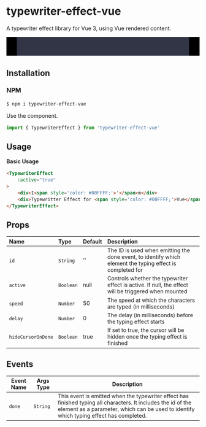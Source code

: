 # typewriter-effect-vue

A typewriter effect library for Vue 3, using Vue rendered content.

<img src="https://raw.githubusercontent.com/letrungtan/typewriter-effect-vue/refs/heads/main/src/assets/typewriter-effect-vue.webp" width="800" />

## Installation
### NPM
```js
$ npm i typewriter-effect-vue
```
Use the component.
```js
import { TypewriterEffect } from 'typewriter-effect-vue'
```
## Usage

**Basic Usage**
```html
<TypewriterEffect 
    :active="true"
>
    <div>I<span style='color: #00FFFF;'>'</span>m</div>
    <div>Typewritter Effect for <span style='color: #00FFFF;'>Vue</span></div>
</TypewriterEffect>
```

## Props

| Name                | Type       | Default    | Description                       |
| :------------------ | :--------- | :--------- | :-------------------------------- |
| `id`                | `String`   | ''         | The ID is used when emitting the done event, to identify which element the typing effect is completed for  |
| `active `           | `Boolean`  | null       | Controls whether the typewriter effect is active. If null, the effect will be triggered when mounted  |
| `speed`             | `Number`   | 50         | The speed at which the characters are typed (in milliseconds)  |
| `delay`         | `Number`       | 0          | The delay (in milliseconds) before the typing effect starts  |
| `hideCursorOnDone`  | `Boolean`  | true       |  If set to true, the cursor will be hidden once the typing effect is finished |

## Events

| Event Name     | Args Type       | Description                                           |
|----------------| ---------- | ---------------------------------------------------------- |
| `done`         | `String`   | This event is emitted when the typewriter effect has finished typing all characters. It includes the id of the element as a parameter, which can be used to identify which typing effect has completed.                       |